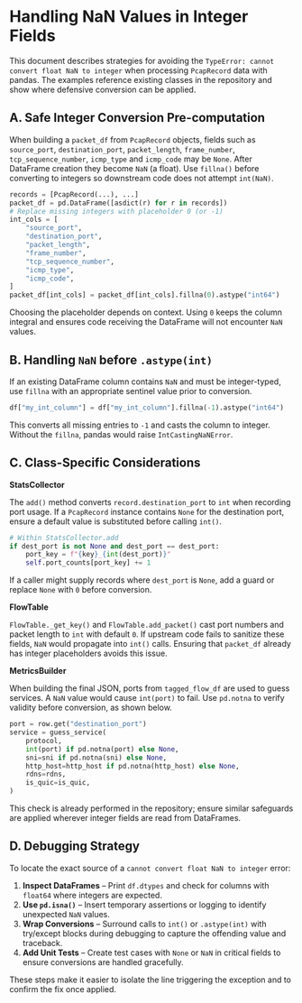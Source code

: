 # Handling NaN Values in Integer Fields

This document describes strategies for avoiding the
`TypeError: cannot convert float NaN to integer`
when processing `PcapRecord` data with pandas. The
examples reference existing classes in the repository and
show where defensive conversion can be applied.

## A. Safe Integer Conversion Pre-computation

When building a `packet_df` from `PcapRecord` objects,
fields such as `source_port`, `destination_port`,
`packet_length`, `frame_number`, `tcp_sequence_number`,
`icmp_type` and `icmp_code` may be `None`. After
DataFrame creation they become `NaN` (a float). Use
`fillna()` before converting to integers so downstream
code does not attempt `int(NaN)`.

```python
records = [PcapRecord(...), ...]
packet_df = pd.DataFrame([asdict(r) for r in records])
# Replace missing integers with placeholder 0 (or -1)
int_cols = [
    "source_port",
    "destination_port",
    "packet_length",
    "frame_number",
    "tcp_sequence_number",
    "icmp_type",
    "icmp_code",
]
packet_df[int_cols] = packet_df[int_cols].fillna(0).astype("int64")
```

Choosing the placeholder depends on context. Using `0`
keeps the column integral and ensures code receiving the
DataFrame will not encounter `NaN` values.

## B. Handling `NaN` before `.astype(int)`

If an existing DataFrame column contains `NaN` and must be
integer-typed, use `fillna` with an appropriate sentinel
value prior to conversion.

```python
df["my_int_column"] = df["my_int_column"].fillna(-1).astype("int64")
```

This converts all missing entries to `-1` and casts the
column to integer. Without the `fillna`, pandas would raise
`IntCastingNaNError`.

## C. Class-Specific Considerations

**StatsCollector**

The `add()` method converts `record.destination_port` to
`int` when recording port usage. If a `PcapRecord` instance
contains `None` for the destination port, ensure a default
value is substituted before calling `int()`.

```python
# Within StatsCollector.add
if dest_port is not None and dest_port == dest_port:
    port_key = f"{key}_{int(dest_port)}"
    self.port_counts[port_key] += 1
```

If a caller might supply records where `dest_port` is
`None`, add a guard or replace `None` with `0` before
conversion.

**FlowTable**

`FlowTable._get_key()` and `FlowTable.add_packet()` cast
port numbers and packet length to `int` with default `0`.
If upstream code fails to sanitize these fields, `NaN`
would propagate into `int()` calls. Ensuring that
`packet_df` already has integer placeholders avoids this
issue.

**MetricsBuilder**

When building the final JSON, ports from `tagged_flow_df`
are used to guess services. A `NaN` value would cause
`int(port)` to fail. Use `pd.notna` to verify validity
before conversion, as shown below.

```python
port = row.get("destination_port")
service = guess_service(
    protocol,
    int(port) if pd.notna(port) else None,
    sni=sni if pd.notna(sni) else None,
    http_host=http_host if pd.notna(http_host) else None,
    rdns=rdns,
    is_quic=is_quic,
)
```

This check is already performed in the repository; ensure
similar safeguards are applied wherever integer fields are
read from DataFrames.

## D. Debugging Strategy

To locate the exact source of a `cannot convert float NaN
to integer` error:

1. **Inspect DataFrames** – Print `df.dtypes` and check for
   columns with `float64` where integers are expected.
2. **Use `pd.isna()`** – Insert temporary assertions or
   logging to identify unexpected `NaN` values.
3. **Wrap Conversions** – Surround calls to `int()` or
   `.astype(int)` with try/except blocks during debugging to
   capture the offending value and traceback.
4. **Add Unit Tests** – Create test cases with `None` or
   `NaN` in critical fields to ensure conversions are
   handled gracefully.

These steps make it easier to isolate the line triggering
the exception and to confirm the fix once applied.
